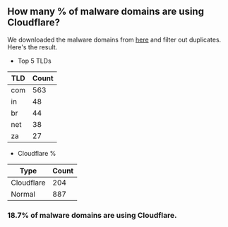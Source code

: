 ## How many % of malware domains are using Cloudflare?


We downloaded the malware domains from [here](https://urlhaus.abuse.ch) and filter out duplicates.
Here's the result.


[//]: # (start replacement)


- Top 5 TLDs

| TLD | Count |
| --- | --- |
| com | 563 |
| in | 48 |
| br | 44 |
| net | 38 |
| za | 27 |


- Cloudflare %

| Type | Count |
| --- | --- |
| Cloudflare | 204 |
| Normal | 887 |


### 18.7% of malware domains are using Cloudflare.